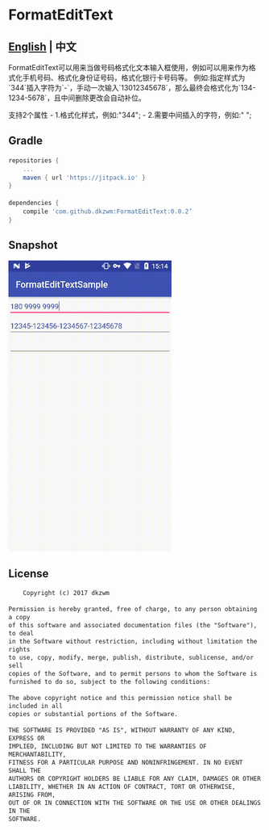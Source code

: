 # FormatEditText
## [English](https://github.com/dkzwm/FormatEditText/blob/master/README.md) | 中文
<p>
FormatEditText可以用来当做号码格式化文本输入框使用，例如可以用来作为格式化手机号码、格式化身份证号码，格式化银行卡号码等。    
例如:指定样式为`344`插入字符为`-`，手动一次输入`13012345678`，那么最终会格式化为`134-1234-5678`，且中间删除更改会自动补位。
<p/>
支持2个属性    
- 1.格式化样式，例如:"344";    
- 2.需要中间插入的字符，例如:" ";    

## Gradle
```groovy
repositories {  
    ...
    maven { url 'https://jitpack.io' }  
}

dependencies {  
    compile 'com.github.dkzwm:FormatEditText:0.0.2’
}
``` 

## Snapshot
<img src='snapshot.gif'></img>

License
--------

    	Copyright (c) 2017 dkzwm

	Permission is hereby granted, free of charge, to any person obtaining a copy
	of this software and associated documentation files (the "Software"), to deal
	in the Software without restriction, including without limitation the rights
	to use, copy, modify, merge, publish, distribute, sublicense, and/or sell
	copies of the Software, and to permit persons to whom the Software is
	furnished to do so, subject to the following conditions:

	The above copyright notice and this permission notice shall be included in all
	copies or substantial portions of the Software.

	THE SOFTWARE IS PROVIDED "AS IS", WITHOUT WARRANTY OF ANY KIND, EXPRESS OR
	IMPLIED, INCLUDING BUT NOT LIMITED TO THE WARRANTIES OF MERCHANTABILITY,
	FITNESS FOR A PARTICULAR PURPOSE AND NONINFRINGEMENT. IN NO EVENT SHALL THE
	AUTHORS OR COPYRIGHT HOLDERS BE LIABLE FOR ANY CLAIM, DAMAGES OR OTHER
	LIABILITY, WHETHER IN AN ACTION OF CONTRACT, TORT OR OTHERWISE, ARISING FROM,
	OUT OF OR IN CONNECTION WITH THE SOFTWARE OR THE USE OR OTHER DEALINGS IN THE
	SOFTWARE.
